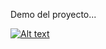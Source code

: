 Demo del proyecto...

[![Alt text](https://img.youtube.com/vi/PQF3rCoqnhY/0.jpg)](https://www.youtube.com/watch?v=PQF3rCoqnhY)
